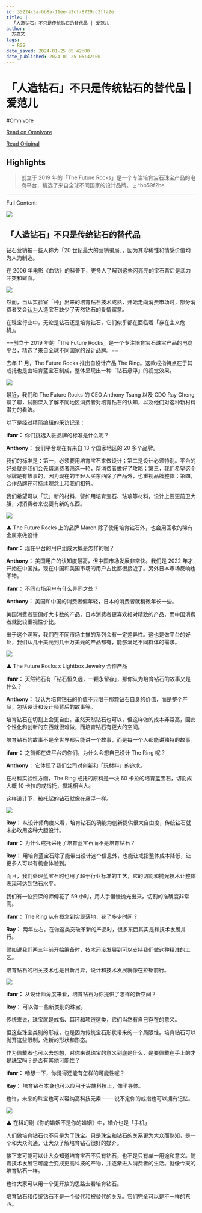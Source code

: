```yaml
---
id: 35224c3a-bb8a-11ee-a2cf-8729cc2ffa2e
title: |
  「人造钻石」不只是传统钻石的替代品 | 爱范儿
author: |
  方嘉文
tags:
  - RSS
date_saved: 2024-01-25 05:42:00
date_published: 2024-01-25 05:42:00
---
```


# 「人造钻石」不只是传统钻石的替代品 | 爱范儿
#Omnivore

[Read on Omnivore](https://omnivore.app/me/-18d40ecc2ac)

[Read Original](https://www.ifanr.com/1574125)

## Highlights

> 创立于 2019 年的「The Future Rocks」是一个专注培育宝石珠宝产品的电商平台，精选了来自全球不同国家的设计品牌。 [⤴️](https://omnivore.app/me/-18d40ecc2ac#bb59f2be-b5f6-4609-8183-4dff321242a2)  ^bb59f2be


--- 

Full Content: 

![](https://proxy-prod.omnivore-image-cache.app/0x0,ski02vlImaxeHa9xjJwVo4E62Q9qs9fgiOIB9Cu3Kj3Y/https://s3.ifanr.com/wp-content/uploads/2024/01/Lab-Grown-Diamonds-vs-Natural-Diamonds.jpg!720) 

## 「人造钻石」不只是传统钻石的替代品

钻石营销被一些人称为「20 世纪最大的营销骗局」，因为其珍稀性和情感价值均为人为制造。

在 2006 年电影《血钻》的科普下，更多人了解到这些闪亮亮的宝石背后是武力冲突和鲜血。

![](https://proxy-prod.omnivore-image-cache.app/1920x1280,s1Aln8XWZwJhFuvf7zIVtODDeG7YSzmcnmlxwH09IT_A/https://s3.ifanr.com/wp-content/uploads/2024/01/GettyImages-1243590313-web.jpeg!720)

然而，当从实验室「种」出来的培育钻石技术成熟，开始走向消费市场时，部分消费者又会[认为](https://www.21jingji.com/article/20220403/herald/27369e8d4ec6a02e900e29954e62bfa8.html)人造宝石缺少了天然钻石的爱情寓意。

在珠宝行业中，无论是钻石还是培育钻石，它们似乎都在面临着「存在主义危机」。

==创立于 2019 年的「The Future Rocks」是一个专注培育宝石珠宝产品的电商平台，精选了来自全球不同国家的设计品牌。==

去年 11 月，The Future Rocks 推出自设计产品 The Ring。这款戒指特点在于其戒托也是由培育蓝宝石制成，整体呈现出一种「钻石悬浮」的视觉效果。

![](https://proxy-prod.omnivore-image-cache.app/1079x1191,s5kshmbfY0IjrfAqBGM08FnXs3FfujJyE_oTGFaXhihA/https://s3.ifanr.com/wp-content/uploads/2024/01/416977330_2113637242306650_8223462366838888400_n-1.jpg!720)

最近，我们和 The Future Rocks 的 CEO Anthony Tsang 以及 CDO Ray Cheng 聊了聊，试图深入了解不同地区消费者对培育钻石的认知，以及他们对这种新材料潜力的看法。

以下是经过精简编辑的采访记录：

**ifanr：** 你们挑选入驻品牌的标准是什么呢？

**Anthony：** 我们平台现在有来自 13 个国家地区的 20 多个品牌。

我们的标准是：第一，必须要用培育宝石来做设计；第二是设计必须特别。平台的好处就是我们会先帮消费者筛选一轮，帮消费者做好了攻略；第三，我们希望这个品牌是有故事的，因为现在的年轻人买东西除了产品外，也重视品牌整体；第四，合作品牌在可持续理念上和我们相符。

我们希望可以「玩」新的材料，譬如用培育宝石、珐琅等材料，设计上要更前卫大胆，对消费者来说要有新的东西。

![](https://proxy-prod.omnivore-image-cache.app/1860x2790,s6G97f4b0_Evg90RBF0f_Ni27fiwZBVtXtmWrIVABce0/https://s3.ifanr.com/wp-content/uploads/2024/01/Maren_header.jpg!720)

▲ The Future Rocks 上的品牌 Maren 除了使用培育钻石外，也会用回收的稀有金属来做设计

**ifanr：** 现在平台的用户组成大概是怎样的呢？

**Anthony：** 美国用户的认知度最高，但中国市场发展非常快。我们是 2022 年才开始在中国推，现在中国和美国市场的用户占比都很接近了。另外日本市场反响也不错。

**ifanr：** 不同市场用户有什么异同之处？

**Anthony：** 美国和中国的消费者偏年轻，日本的消费者就稍微年长一些。

美国消费者更偏好大卡数的产品，日本消费者更喜欢相对精致的产品，而中国消费者就比较重视性价比。

出于这个洞察，我们在不同市场主推的系列会有一定差异性。这也是做平台的好处，我们从几十美元到几十万美元的产品都有，能够满足不同群体的需求。

![](https://proxy-prod.omnivore-image-cache.app/1080x1080,sQXi-TIAYtfG6DWfScKxGhKQ_T54xnooCDcWIG2aVMu0/https://s3.ifanr.com/wp-content/uploads/2024/01/CF8A8890_22e98d6a-9e0e-4697-8100-5e04dd9bfafc.jpg!720)

▲ The Future Rocks x Lightbox Jewelry 合作产品

**ifanr：** 天然钻石有「钻石恒久远，一颗永留存」，那你认为培育钻石的故事又是什么？

**Anthony：** 我认为培育钻石的价值不只限于那颗钻石自身的价值，而是整个产品，包括设计和设计师背后的故事等。

培育钻石在切割上会更自由。虽然天然钻石也可以，但这样做的成本非常高，因此个性化和创新的东西就很难做，而培育钻石有更大的空间。

培育钻石的故事不是全世界都只能讲一个故事，而是每一个人都能讲独特的故事。

**ifanr：** 之前都在做平台的你们，为什么会想自己设计 The Ring 呢？

**Anthony：** 它体现了我们公司对创新和「玩材料」的追求。

在材料实验性方面，The Ring 戒托的原料是一块 60 卡拉的培育蓝宝石，切割成大概 10 卡拉的戒指托，损耗相当大。

这样设计下，被托起的钻石就像在悬浮一样。

![](https://proxy-prod.omnivore-image-cache.app/840x1259,sLjrztuQJrFDH4S5D55W_tk1bzdQIHWyOr3UaO-WtwCk/https://s3.ifanr.com/wp-content/uploads/2024/01/the-ring-602663.jpg!720)

**Ray：** 从设计师角度来看，培育钻石的确能为创新提供很大自由度，传统钻石就未必敢用这种大胆设计。

**ifanr：** 为什么戒托采用了培育蓝宝石而不是培育钻石？

**Ray：** 用培育蓝宝石除了能带出设计这个信息外，也能让戒指整体成本降低，让更多人可以有机会体验到。

而且，我们处理蓝宝石时也用了超于行业标准的工艺，它的切割和抛光技术让整体表现可达到钻石水平。

我们有一位资深的师傅花了 59 小时，用人手慢慢抛光出来，切割的准确度非常高。

**ifanr：** The Ring 从有概念到实现落地，花了多少时间？

**Ray：** 两年左右。在做这类突破革新的产品时，很多东西其实是和技术发展并行。

譬如说我们两三年前开始筹备时，技术还没发展到可以支持我们做这种精准的工艺。

培育钻石的相关技术也是日新月异，设计和技术发展就像在拉锯前行。

![](https://proxy-prod.omnivore-image-cache.app/1080x1184,sG-aeXzNtPGqLDG8rKHj5MUl7TqdkHe5bmp8ntUfD2-w/https://s3.ifanr.com/wp-content/uploads/2024/01/416620592_2496548580533111_2217637016976227825_n.jpg!720)

**ifanr：** 从设计师角度来看，培育钻石为你提供了怎样的新空间？

**Ray：** 可以做一些新类别的珠宝。

传统来说，珠宝就是戒指、耳环和项链这类，它们当然有自己存在的意义。

但这些珠宝类别的形成，也是因为传统宝石形状带来的一个局限性。培育钻石可以抛开这些限制，做新的形状和形态。

作为佩戴者也可以去想想，对你来说珠宝的意义到底是什么，是要佩戴在手上的才是珠宝吗？是否有其他可能性？

**ifanr：** 畅想一下，你觉得还能有怎样的可能性呢？

**Ray：** 培育钻石本身也可以应用于尖端科技上，像半导体。

也许，未来的珠宝也可以容纳高科技元素 —— 说不定你的戒指也可以拥有记忆。

![](https://proxy-prod.omnivore-image-cache.app/700x344,s1BkjXEYBFr-57DRA9B9jQBU4Xa5UWT5CKGNkzWQOrjU/https://s3.ifanr.com/wp-content/uploads/2024/01/2024-01-25-18-35-08.2024-01-25-18_37_26.gif)

▲ 在科幻剧《你的婚姻不是你的婚姻》中，婚介也是「手机」

人们做培育钻石也不只是为了珠宝。只是珠宝和钻石的关系更为大众而熟知，是一个和大众沟通，让大众了解培育钻石很好的媒介。

接下来可能可以让大众知道培育宝石不只有钻石，也不是只有单一用途和意义。随着技术发展它可能会变成更高科技的产物，并逐渐进入消费者的生活。就像今天的培育钻石一样。

也许大家可以用一个更开放的思路去看培育钻石。

培育钻石和传统钻石不是一个替代和被替代的关系。它们完全可以是不一样的东西。
